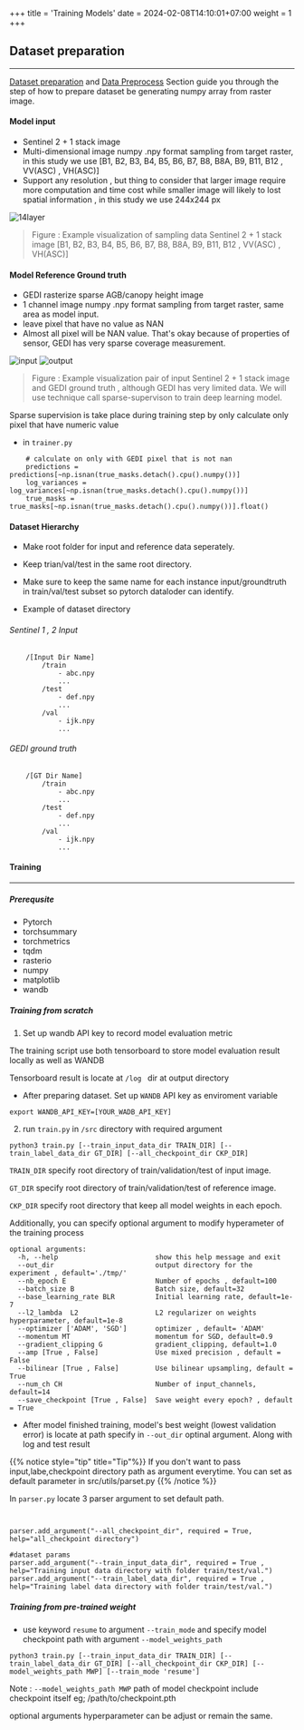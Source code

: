 +++
title = 'Training Models'
date = 2024-02-08T14:10:01+07:00
weight = 1
+++

## Dataset preparation
-----

[Dataset preparation](/data/preprocess/dataset/) and [Data Preprocess](data/preprocess/) Section guide you through the step of how to prepare dataset be generating numpy array from raster image.

#### Model input

- Sentinel 2 + 1 stack image
- Multi-dimensional image numpy .npy format sampling from target raster, in this study we use [B1, B2, B3, B4, B5, B6, B7, B8, B8A, B9, B11, B12 , VV(ASC) , VH(ASC)]
- Support any resolution , but thing to consider that larger image require more computation and time cost while smaller image will likely to lost spatial information , in this study we use 244x244 px

![14layer](14layer.png?height=400px)
> Figure : Example visualization of sampling data Sentinel 2 + 1 stack image [B1, B2, B3, B4, B5, B6, B7, B8, B8A, B9, B11, B12 , VV(ASC) , VH(ASC)]

#### Model Reference Ground truth

- GEDI rasterize sparse AGB/canopy height image
- 1 channel image numpy .npy format sampling from target raster, same area as model input.
- leave pixel that have no value as NAN 
- Almost all pixel will be NAN value. That's okay because of properties of sensor, GEDI has very sparse coverage measurement.

![input](input.png?classes=inline)
![output](output.png?classes=inline)

> Figure : Example visualization pair of input Sentinel 2 + 1 stack image and GEDI ground truth , although GEDI has very limited data. We will use technique call sparse-supervison to train deep learning model.

Sparse supervision is take place during training step by only calculate only pixel that have numeric value

- in `trainer.py`
```
    # calculate on only with GEDI pixel that is not nan
    predictions = predictions[~np.isnan(true_masks.detach().cpu().numpy())]
    log_variances = log_variances[~np.isnan(true_masks.detach().cpu().numpy())]
    true_masks = true_masks[~np.isnan(true_masks.detach().cpu().numpy())].float()
```

#### Dataset Hierarchy

- Make root folder for input and reference data seperately.

- Keep trian/val/test in the same root directory.

- Make sure to keep the same name for each instance input/groundtruth in train/val/test subset so pytorch dataloder can identify.

- Example of dataset directory


###### Sentinel 1 , 2 Input
```
    /[Input Dir Name]
        /train
            - abc.npy 
            ...
        /test
            - def.npy 
            ...
        /val
            - ijk.npy 
            ...

```

###### GEDI ground truth
```
    /[GT Dir Name]
        /train
            - abc.npy 
            ...
        /test
            - def.npy 
            ...
        /val
            - ijk.npy 
            ...
```

#### Training
-----
##### Prerequsite

- Pytorch
- torchsummary
- torchmetrics
- tqdm
- rasterio
- numpy
- matplotlib
- wandb

##### Training from scratch 

1. Set up wandb API key to record model evaluation metric

The training script use both tensorboard to store model evaluation result locally as well as WANDB 

Tensorboard result is locate at `/log ` dir at output directory

- After preparing dataset. Set up `WANDB` API key as enviroment variable

```
export WANDB_API_KEY=[YOUR_WADB_API_KEY]

```

2. run `train.py` in `/src`  directory with required argument

```
python3 train.py [--train_input_data_dir TRAIN_DIR] [--train_label_data_dir GT_DIR] [--all_checkpoint_dir CKP_DIR]
```
`TRAIN_DIR`  specify root directory of train/validation/test of input image.

`GT_DIR`     specify root directory of train/validation/test of reference image.

`CKP_DIR`   specify root directory that keep all model weights in each epoch.



Additionally, you can specify optional argument to modify hyperameter of the training process

```
optional arguments:
  -h, --help                        show this help message and exit
  --out_dir                         output directory for the experiment , default='./tmp/'
  --nb_epoch E                      Number of epochs , default=100
  --batch_size B                    Batch size, default=32
  --base_learning_rate BLR          Initial learning rate, default=1e-7            
  --l2_lambda  L2                   L2 regularizer on weights hyperparameter, default=1e-8          
  --optimizer ['ADAM', 'SGD']       optimizer , default= 'ADAM'
  --momentum MT                     momentum for SGD, default=0.9
  --gradient_clipping G             gradient_clipping, default=1.0
  --amp [True , False]              Use mixed precision , default = False
  --bilinear [True , False]         Use bilinear upsampling, default = True
  --num_ch CH                       Number of input_channels, default=14
  --save_checkpoint [True , False]  Save weight every epoch? , default = True      

```

- After model finished training, model's best weight (lowest validation error) is locate at path specify in `--out_dir` optinal argument. Along with log and test result


{{% notice style="tip" title="Tip"%}}
If you don't want to pass input,labe,checkpoint directory path as argument everytime. You can set as default parameter in src/utils/parset.py {{% /notice %}}

In `parser.py` locate 3 parser argument to set default path.

```


parser.add_argument("--all_checkpoint_dir", required = True, help="all_checkpoint directory")

#dataset params
parser.add_argument("--train_input_data_dir", required = True , help="Training input data directory with folder train/test/val.")
parser.add_argument("--train_label_data_dir", required = True , help="Training label data directory with folder train/test/val.")

```

##### Training from pre-trained weight

- use keyword `resume` to argument `--train_mode`  and specify model checkpoint path with  argument `--model_weights_path` 

```
python3 train.py [--train_input_data_dir TRAIN_DIR] [--train_label_data_dir GT_DIR] [--all_checkpoint_dir CKP_DIR] [--model_weights_path MWP] [--train_mode 'resume']

```

Note : `--model_weights_path MWP`     path of model checkpoint include checkpoint itself eg; /path/to/checkpoint.pth

optional arguments hyperparameter can be adjust or remain the same.


